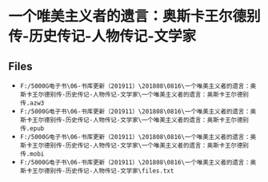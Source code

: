 # 一个唯美主义者的遗言：奥斯卡王尔德别传-历史传记-人物传记-文学家

## Files

- `F:/5000G电子书\06-书库更新（201911）\201808\0816\一个唯美主义者的遗言：奥斯卡王尔德别传-历史传记-人物传记-文学家\一个唯美主义者的遗言：奥斯卡王尔德别传.azw3`
- `F:/5000G电子书\06-书库更新（201911）\201808\0816\一个唯美主义者的遗言：奥斯卡王尔德别传-历史传记-人物传记-文学家\一个唯美主义者的遗言：奥斯卡王尔德别传.epub`
- `F:/5000G电子书\06-书库更新（201911）\201808\0816\一个唯美主义者的遗言：奥斯卡王尔德别传-历史传记-人物传记-文学家\一个唯美主义者的遗言：奥斯卡王尔德别传.mobi`
- `F:/5000G电子书\06-书库更新（201911）\201808\0816\一个唯美主义者的遗言：奥斯卡王尔德别传-历史传记-人物传记-文学家\files.txt`
